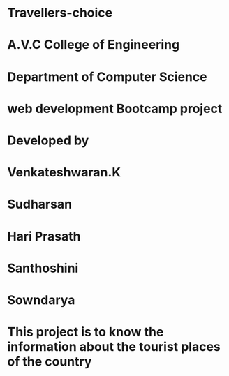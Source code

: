 # Travellers-choice 
# A.V.C College of Engineering
# Department of Computer Science
# web development Bootcamp project
# Developed by
# Venkateshwaran.K
# Sudharsan
# Hari Prasath
# Santhoshini
# Sowndarya
# This project is to know the information about the tourist places of the country

